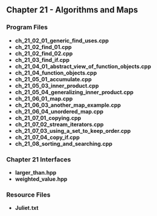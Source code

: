 ## Chapter 21 - Algorithms and Maps

### Program Files
* **ch_21_02_01_generic_find_uses.cpp**
* **ch_21_02_find_01.cpp**
* **ch_21_02_find_02.cpp**
* **ch_21_03_find_if.cpp**
* **ch_21_04_01_abstract_view_of_function_objects.cpp**
* **ch_21_04_function_objects.cpp**
* **ch_21_05_01_accumulate.cpp**
* **ch_21_05_03_inner_product.cpp**
* **ch_21_05_04_generalizing_inner_product.cpp**
* **ch_21_06_01_map.cpp**
* **ch_21_06_03_another_map_example.cpp**
* **ch_21_06_04_unordered_map.cpp**
* **ch_21_07_01_copying.cpp**
* **ch_21_07_02_stream_iterators.cpp**
* **ch_21_07_03_using_a_set_to_keep_order.cpp**
* **ch_21_07_04_copy_if.cpp**
* **ch_21_08_sorting_and_searching.cpp** 

### Chapter 21 Interfaces
* **larger_than.hpp**
* **weighted_value.hpp**

### Resource Files
* **Juliet.txt**
